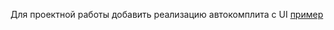 Для проектной работы добавить реализацию автокомплита с
UI [пример](https://gitlab.com/golodnyuk.iv/db_2022/-/tree/main/%D0%9C%D0%B0%D1%82%D0%B5%D1%80%D0%B8%D0%B0%D0%BB%D1%8B%20%D0%BF%D0%BE%20%D0%BA%D1%83%D1%80%D1%81%D1%83/AutoComplete)
